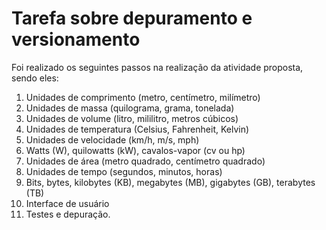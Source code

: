 # Tarefa sobre depuramento e versionamento

Foi realizado os seguintes passos na realização da atividade proposta, sendo eles:

1. Unidades de comprimento (metro, centímetro, milímetro)
2. Unidades de massa (quilograma, grama, tonelada)
3. Unidades de volume (litro, mililitro, metros cúbicos)
4. Unidades de temperatura (Celsius, Fahrenheit, Kelvin)
5. Unidades de velocidade (km/h, m/s, mph)
6. Watts (W), quilowatts (kW), cavalos-vapor (cv ou hp)
7. Unidades de área (metro quadrado, centímetro quadrado)
8. Unidades de tempo (segundos, minutos, horas)
9. Bits, bytes, kilobytes (KB), megabytes (MB), gigabytes (GB), terabytes (TB)
10. Interface de usuário
11. Testes e depuração.
